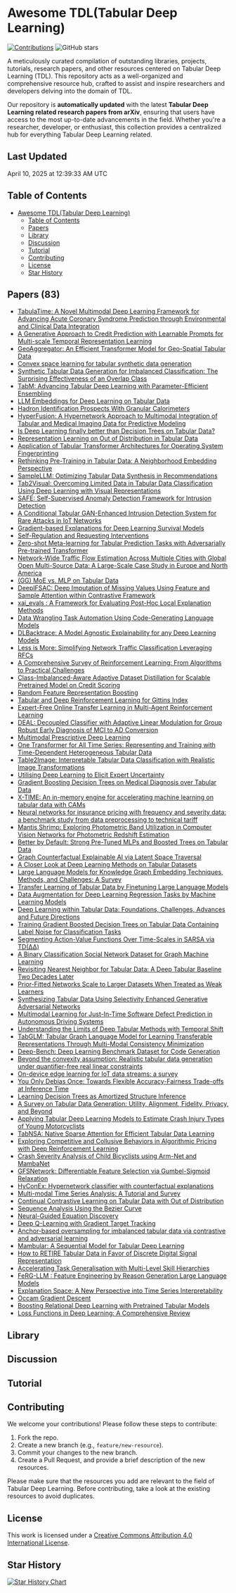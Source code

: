 # Awesome TDL(Tabular Deep Learning)


 [![Contributions](https://img.shields.io/github/issues-pr-closed-raw/Xatta-Trone/awesome-tdl.svg?label=contributions)](https://github.com/Xatta-Trone/awesome-tdl/pulls)  ![GitHub stars](https://img.shields.io/github/stars/Xatta-Trone/awesome-tdl.svg?style=social)



A meticulously curated compilation of outstanding libraries, projects, tutorials, research papers, and other resources centered on Tabular Deep Learning (TDL). This repository acts as a well-organized and comprehensive resource hub, crafted to assist and inspire researchers and developers delving into the domain of TDL.

Our repository is **automatically updated** with the latest **Tabular Deep Learning related research papers from arXiv**, ensuring that users have access to the most up-to-date advancements in the field. Whether you're a researcher, developer, or enthusiast, this collection provides a centralized hub for everything Tabular Deep Learning related.

## Last Updated
April 10, 2025 at 12:39:33 AM UTC


## Table of Contents

- [Awesome TDL(Tabular Deep Learning)](#awesome-tdltabular-deep-learning)
  - [Table of Contents](#table-of-contents)
  - [Papers](#papers)
  - [Library](#library)
  - [Discussion](#discussion)
  - [Tutorial](#tutorial)
  - [Contributing](#contributing)
  - [License](#license)
  - [Star History](#star-history)


## Papers (83)
- [TabulaTime: A Novel Multimodal Deep Learning Framework for Advancing Acute Coronary Syndrome Prediction through Environmental and Clinical Data Integration](https://arxiv.org/abs/2502.17049)
- [A Generative Approach to Credit Prediction with Learnable Prompts for Multi-scale Temporal Representation Learning](https://arxiv.org/abs/2404.13004)
- [GeoAggregator: An Efficient Transformer Model for Geo-Spatial Tabular Data](https://arxiv.org/abs/2502.15032)
- [Convex space learning for tabular synthetic data generation](https://arxiv.org/abs/2407.09789)
- [Synthetic Tabular Data Generation for Imbalanced Classification: The Surprising Effectiveness of an Overlap Class](https://arxiv.org/abs/2412.15657)
- [TabM: Advancing Tabular Deep Learning with Parameter-Efficient Ensembling](https://arxiv.org/abs/2410.24210)
- [LLM Embeddings for Deep Learning on Tabular Data](https://arxiv.org/abs/2502.11596)
- [Hadron Identification Prospects With Granular Calorimeters](https://arxiv.org/abs/2502.10817)
- [HyperFusion: A Hypernetwork Approach to Multimodal Integration of Tabular and Medical Imaging Data for Predictive Modeling](https://arxiv.org/abs/2403.13319)
- [Is Deep Learning finally better than Decision Trees on Tabular Data?](https://arxiv.org/abs/2402.03970)
- [Representation Learning on Out of Distribution in Tabular Data](https://arxiv.org/abs/2502.10095)
- [Application of Tabular Transformer Architectures for Operating System Fingerprinting](https://arxiv.org/abs/2502.09084)
- [Rethinking Pre-Training in Tabular Data: A Neighborhood Embedding Perspective](https://arxiv.org/abs/2311.00055)
- [SampleLLM: Optimizing Tabular Data Synthesis in Recommendations](https://arxiv.org/abs/2501.16125)
- [Tab2Visual: Overcoming Limited Data in Tabular Data Classification Using Deep Learning with Visual Representations](https://arxiv.org/abs/2502.07181)
- [SAFE: Self-Supervised Anomaly Detection Framework for Intrusion Detection](https://arxiv.org/abs/2502.07119)
- [A Conditional Tabular GAN-Enhanced Intrusion Detection System for Rare Attacks in IoT Networks](https://arxiv.org/abs/2502.06031)
- [Gradient-based Explanations for Deep Learning Survival Models](https://arxiv.org/abs/2502.04970)
- [Self-Regulation and Requesting Interventions](https://arxiv.org/abs/2502.04576)
- [Zero-shot Meta-learning for Tabular Prediction Tasks with Adversarially Pre-trained Transformer](https://arxiv.org/abs/2502.04573)
- [Network-Wide Traffic Flow Estimation Across Multiple Cities with Global Open Multi-Source Data: A Large-Scale Case Study in Europe and North America](https://arxiv.org/abs/2502.03798)
- [(GG) MoE vs. MLP on Tabular Data](https://arxiv.org/abs/2502.03608)
- [DeepIFSAC: Deep Imputation of Missing Values Using Feature and Sample Attention within Contrastive Framework](https://arxiv.org/abs/2501.10910)
- [xai_evals : A Framework for Evaluating Post-Hoc Local Explanation Methods](https://arxiv.org/abs/2502.03014)
- [Data Wrangling Task Automation Using Code-Generating Language Models](https://arxiv.org/abs/2502.15732)
- [DLBacktrace: A Model Agnostic Explainability for any Deep Learning Models](https://arxiv.org/abs/2411.12643)
- [Less is More: Simplifying Network Traffic Classification Leveraging RFCs](https://arxiv.org/abs/2502.00586)
- [A Comprehensive Survey of Reinforcement Learning: From Algorithms to Practical Challenges](https://arxiv.org/abs/2411.18892)
- [Class-Imbalanced-Aware Adaptive Dataset Distillation for Scalable Pretrained Model on Credit Scoring](https://arxiv.org/abs/2501.10677)
- [Random Feature Representation Boosting](https://arxiv.org/abs/2501.18283)
- [Tabular and Deep Reinforcement Learning for Gittins Index](https://arxiv.org/abs/2405.01157)
- [Expert-Free Online Transfer Learning in Multi-Agent Reinforcement Learning](https://arxiv.org/abs/2501.15495)
- [DEAL: Decoupled Classifier with Adaptive Linear Modulation for Group Robust Early Diagnosis of MCI to AD Conversion](https://arxiv.org/abs/2411.10814)
- [Multimodal Prescriptive Deep Learning](https://arxiv.org/abs/2501.14152)
- [One Transformer for All Time Series: Representing and Training with Time-Dependent Heterogeneous Tabular Data](https://arxiv.org/abs/2302.06375)
- [Table2Image: Interpretable Tabular Data Classification with Realistic Image Transformations](https://arxiv.org/abs/2412.06265)
- [Utilising Deep Learning to Elicit Expert Uncertainty](https://arxiv.org/abs/2501.11813)
- [Gradient Boosting Decision Trees on Medical Diagnosis over Tabular Data](https://arxiv.org/abs/2410.03705)
- [X-TIME: An in-memory engine for accelerating machine learning on tabular data with CAMs](https://arxiv.org/abs/2304.01285)
- [Neural networks for insurance pricing with frequency and severity data: a benchmark study from data preprocessing to technical tariff](https://arxiv.org/abs/2310.12671)
- [Mantis Shrimp: Exploring Photometric Band Utilization in Computer Vision Networks for Photometric Redshift Estimation](https://arxiv.org/abs/2501.09112)
- [Better by Default: Strong Pre-Tuned MLPs and Boosted Trees on Tabular Data](https://arxiv.org/abs/2407.04491)
- [Graph Counterfactual Explainable AI via Latent Space Traversal](https://arxiv.org/abs/2501.08850)
- [A Closer Look at Deep Learning Methods on Tabular Datasets](https://arxiv.org/abs/2407.00956)
- [Large Language Models for Knowledge Graph Embedding Techniques, Methods, and Challenges: A Survey](https://arxiv.org/abs/2501.07766)
- [Transfer Learning of Tabular Data by Finetuning Large Language Models](https://arxiv.org/abs/2501.06863)
- [Data Augmentation for Deep Learning Regression Tasks by Machine Learning Models](https://arxiv.org/abs/2501.03654)
- [Deep Learning within Tabular Data: Foundations, Challenges, Advances and Future Directions](https://arxiv.org/abs/2501.03540)
- [Training Gradient Boosted Decision Trees on Tabular Data Containing Label Noise for Classification Tasks](https://arxiv.org/abs/2409.08647)
- [Segmenting Action-Value Functions Over Time-Scales in SARSA via TD(ΔΔ)](https://arxiv.org/abs/2411.14783)
- [A Binary Classification Social Network Dataset for Graph Machine Learning](https://arxiv.org/abs/2503.02397)
- [Revisiting Nearest Neighbor for Tabular Data: A Deep Tabular Baseline Two Decades Later](https://arxiv.org/abs/2407.03257)
- [Prior-Fitted Networks Scale to Larger Datasets When Treated as Weak Learners](https://arxiv.org/abs/2503.01256)
- [Synthesizing Tabular Data Using Selectivity Enhanced Generative Adversarial Networks](https://arxiv.org/abs/2502.21034)
- [Multimodal Learning for Just-In-Time Software Defect Prediction in Autonomous Driving Systems](https://arxiv.org/abs/2502.20806)
- [Understanding the Limits of Deep Tabular Methods with Temporal Shift](https://arxiv.org/abs/2502.20260)
- [TabGLM: Tabular Graph Language Model for Learning Transferable Representations Through Multi-Modal Consistency Minimization](https://arxiv.org/abs/2502.18847)
- [Deep-Bench: Deep Learning Benchmark Dataset for Code Generation](https://arxiv.org/abs/2502.18726)
- [Beyond the convexity assumption: Realistic tabular data generation under quantifier-free real linear constraints](https://arxiv.org/abs/2502.18237)
- [On-device edge learning for IoT data streams: a survey](https://arxiv.org/abs/2502.17788)
- [You Only Debias Once: Towards Flexible Accuracy-Fairness Trade-offs at Inference Time](https://arxiv.org/abs/2503.07066)
- [Learning Decision Trees as Amortized Structure Inference](https://arxiv.org/abs/2503.06985)
- [A Survey on Tabular Data Generation: Utility, Alignment, Fidelity, Privacy, and Beyond](https://arxiv.org/abs/2503.05954)
- [Applying Tabular Deep Learning Models to Estimate Crash Injury Types of Young Motorcyclists](https://arxiv.org/abs/2503.10474)
- [TabNSA: Native Sparse Attention for Efficient Tabular Data Learning](https://arxiv.org/abs/2503.09850)
- [Exploring Competitive and Collusive Behaviors in Algorithmic Pricing with Deep Reinforcement Learning](https://arxiv.org/abs/2503.11270)
- [Crash Severity Analysis of Child Bicyclists using Arm-Net and MambaNet](https://arxiv.org/abs/2503.11003)
- [GFSNetwork: Differentiable Feature Selection via Gumbel-Sigmoid Relaxation](https://arxiv.org/abs/2503.13304)
- [HyConEx: Hypernetwork classifier with counterfactual explanations](https://arxiv.org/abs/2503.12525)
- [Multi-modal Time Series Analysis: A Tutorial and Survey](https://arxiv.org/abs/2503.13709)
- [Continual Contrastive Learning on Tabular Data with Out of Distribution](https://arxiv.org/abs/2503.15089)
- [Sequence Analysis Using the Bezier Curve](https://arxiv.org/abs/2503.14574)
- [Neural-Guided Equation Discovery](https://arxiv.org/abs/2503.16953)
- [Deep Q-Learning with Gradient Target Tracking](https://arxiv.org/abs/2503.16700)
- [Anchor-based oversampling for imbalanced tabular data via contrastive and adversarial learning](https://arxiv.org/abs/2503.18569)
- [Mambular: A Sequential Model for Tabular Deep Learning](https://arxiv.org/abs/2408.06291)
- [How to RETIRE Tabular Data in Favor of Discrete Digital Signal Representation](https://arxiv.org/abs/2503.19733)
- [Accelerating Task Generalisation with Multi-Level Skill Hierarchies](https://arxiv.org/abs/2411.02998)
- [FeRG-LLM : Feature Engineering by Reason Generation Large Language Models](https://arxiv.org/abs/2503.23371)
- [Explanation Space: A New Perspective into Time Series Interpretability](https://arxiv.org/abs/2409.01354)
- [Occam Gradient Descent](https://arxiv.org/abs/2405.20194)
- [Boosting Relational Deep Learning with Pretrained Tabular Models](https://arxiv.org/abs/2504.04934)
- [Loss Functions in Deep Learning: A Comprehensive Review](https://arxiv.org/abs/2504.04242)


## Library



## Discussion


## Tutorial


## Contributing

We welcome your contributions! Please follow these steps to contribute:

1. Fork the repo.
2. Create a new branch (e.g., `feature/new-resource`).
3. Commit your changes to the new branch.
4. Create a Pull Request, and provide a brief description of the new resources.

Please make sure that the resources you add are relevant to the field of Tabular Deep Learning. Before contributing, take a look at the existing resources to avoid duplicates.

## License

This work is licensed under a [Creative Commons Attribution 4.0 International License](https://creativecommons.org/licenses/by/4.0/).

## Star History

[![Star History Chart](https://api.star-history.com/svg?repos=Xatta-Trone/awesome-tdl)](https://star-history.com/#Xatta-Trone/awesome-tdl&Date)
